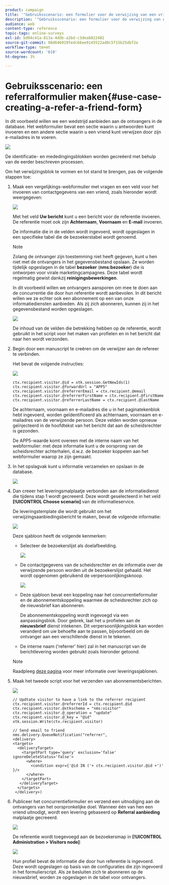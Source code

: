 ```yaml
---
product: campaign
title: '"Gebruiksscenario: een formulier voor de verwijzing van een vriend maken"'
description: '"Gebruiksscenario: een formulier voor de verwijzing van een vriend maken"'
audience: web
content-type: reference
topic-tags: online-surveys
exl-id: bd94c41a-813a-4ddb-a2bd-c3deab022482
source-git-commit: 98d646919fedc66ee9145522ad0c5f15b25dbf2e
workflow-type: tm+mt
source-wordcount: '619'
ht-degree: 3%

---
```


# Gebruiksscenario: een referralformulier maken{#use-case-creating-a-refer-a-friend-form}

In dit voorbeeld willen we een wedstrijd aanbieden aan de ontvangers in de database. Het webformulier bevat een sectie waarin u antwoorden kunt invoeren en een andere sectie waarin u een vriend kunt verwijzen door zijn e-mailadres in te voeren.

![](assets/s_ncs_admin_survey_viral_sample_0.png)

De identificatie- en mededingingsblokken worden gecreëerd met behulp van de eerder beschreven processen.

Om het verwijzingsblok te vormen en tot stand te brengen, pas de volgende stappen toe:

1. Maak een vergelijkings-webformulier met vragen en een veld voor het invoeren van contactgegevens van een vriend, zoals hieronder wordt weergegeven:

   ![](assets/s_ncs_admin_survey_viral_sample_2.png)

   Met het veld **Uw bericht** kunt u een bericht voor de referentie invoeren. De referentie moet ook zijn **Achternaam**, **Voornaam** en **E-mail** invoeren.

   De informatie die in de velden wordt ingevoerd, wordt opgeslagen in een specifieke tabel die de bezoekerstabel wordt genoemd.

   >[!NOTE]
   >
   >Zolang de ontvanger zijn toestemming niet heeft gegeven, kunt u hen niet met de ontvangers in het gegevensbestand opslaan. Ze worden tijdelijk opgeslagen in de tabel **bezoeker** (**nms:bezoeker**) die is ontworpen voor virale marketingcampagnes. Deze tabel wordt regelmatig gewist dankzij **reinigingsbewerkingen**.
   >
   >In dit voorbeeld willen we ontvangers aansporen om mee te doen aan de concurrentie die door hun referentie wordt aanbevolen. In dit bericht willen we ze echter ook een abonnement op een van onze informatiediensten aanbieden. Als zij zich abonneren, kunnen zij in het gegevensbestand worden opgeslagen.

   ![](assets/s_ncs_admin_survey_viral_sample_5.png)

   De inhoud van de velden die betrekking hebben op de referentie, wordt gebruikt in het script voor het maken van profielen en in het bericht dat naar hen wordt verzonden.

1. Begin door een manuscript te creëren om de verwijzer aan de refereer te verbinden.

   Het bevat de volgende instructies:

   ![](assets/s_ncs_admin_survey_viral_sample_4.png)

   ```
   ctx.recipient.visitor.@id = xtk.session.GetNewIds(1)
   ctx.recipient.visitor.@forwardUrl = "APP5"
   ctx.recipient.visitor.@referrerEmail = ctx.recipient.@email
   ctx.recipient.visitor.@referrerFirstName = ctx.recipient.@firstName
   ctx.recipient.visitor.@referrerLastName = ctx.recipient.@lastName
   ```

   De achternaam, voornaam en e-mailadres die u in het paginatekenblok hebt ingevoerd, worden geïdentificeerd als achternaam, voornaam en e-mailadres van de verwijzende persoon. Deze velden worden opnieuw geïnjecteerd in de hoofdtekst van het bericht dat aan de scheidsrechter is gezonden.

   De APP5-waarde komt overeen met de interne naam van het webformulier: met deze informatie kunt u de oorsprong van de scheidsrechter achterhalen, d.w.z. de bezoeker koppelen aan het webformulier waarop ze zijn gemaakt.

1. In het opslagvak kunt u informatie verzamelen en opslaan in de database.

   ![](assets/s_ncs_admin_survey_viral_sample_4b.png)

1. Dan creeer het leveringsmalplaatje verbonden aan de informatiedienst die tijdens stap 1 wordt gecreeerd. Deze wordt geselecteerd in het veld **[!UICONTROL Choose scenario]** van de informatieservice.

   De leveringstemplate die wordt gebruikt om het verwijzingsaanbiedingsbericht te maken, bevat de volgende informatie:

   ![](assets/s_ncs_admin_survey_viral_sample_7.png)

   Deze sjabloon heeft de volgende kenmerken:

   * Selecteer de bezoekerslijst als doelafbeelding.

      ![](assets/s_ncs_admin_survey_viral_sample_7b.png)

   * De contactgegevens van de scheidsrechter en de informatie over de verwijzende persoon worden uit de bezoekerslijst gehaald. Het wordt opgenomen gebruikend de verpersoonlijkingsknoop.

      ![](assets/s_ncs_admin_survey_viral_sample_7a.png)

   * Deze sjabloon bevat een koppeling naar het concurrentieformulier en de abonnementskoppeling waarmee de scheidsrechter zich op de nieuwsbrief kan abonneren.

      De abonnementskoppeling wordt ingevoegd via een aanpassingsblok. Door gebrek, laat het u profielen aan de **nieuwsbrief** dienst intekenen. Dit verpersoonlijkingsblok kan worden veranderd om uw behoefte aan te passen, bijvoorbeeld om de ontvanger aan een verschillende dienst in te tekenen.

   * De interne naam (&#39;referrer&#39; hier) zal in het manuscript van de berichtlevering worden gebruikt zoals hieronder getoond.
   >[!NOTE]
   >
   >Raadpleeg [deze pagina](../../delivery/using/about-templates.md) voor meer informatie over leveringssjablonen.

1. Maak het tweede script voor het verzenden van abonnementsberichten.

   ![](assets/s_ncs_admin_survey_viral_sample_7c.png)

   ```
   // Updtate visitor to have a link to the referrer recipient
   ctx.recipient.visitor.@referrerId = ctx.recipient.@id
   ctx.recipient.visitor.@xtkschema = "nms:visitor"
   ctx.recipient.visitor.@_operation = "update" 
   ctx.recipient.visitor.@_key = "@id" 
   xtk.session.Write(ctx.recipient.visitor)
   
   // Send email to friend
   nms.delivery.QueueNotification("referrer",
   <delivery>
   <targets>
     <deliveryTarget>
       <targetPart type='query' exclusion='false' ignoreDeleteStatus='false'>
         <where>
           <condition expr={'@id IN ('+ ctx.recipient.visitor.@id +')' }/>
         </where>
       </targetPart>
      </deliveryTarget>
     </targets>
    </delivery>)
   ```

1. Publiceer het concurrentieformulier en verzend een uitnodiging aan de ontvangers van het oorspronkelijke doel. Wanneer één van hen een vriend uitnodigt, wordt een levering gebaseerd op **Referral aanbieding** malplaatje gecreeerd.

   ![](assets/s_ncs_admin_survey_viral_sample_8.png)

   De referentie wordt toegevoegd aan de bezoekersmap in **[!UICONTROL Administration > Visitors node]**:

   ![](assets/s_ncs_admin_survey_viral_sample_9.png)

   Hun profiel bevat de informatie die door hun referentie is ingevoerd. Deze wordt opgeslagen op basis van de configuraties die zijn ingevoerd in het formulierscript. Als ze besluiten zich te abonneren op de nieuwsbrief, worden ze opgeslagen in de tabel voor ontvangers.
